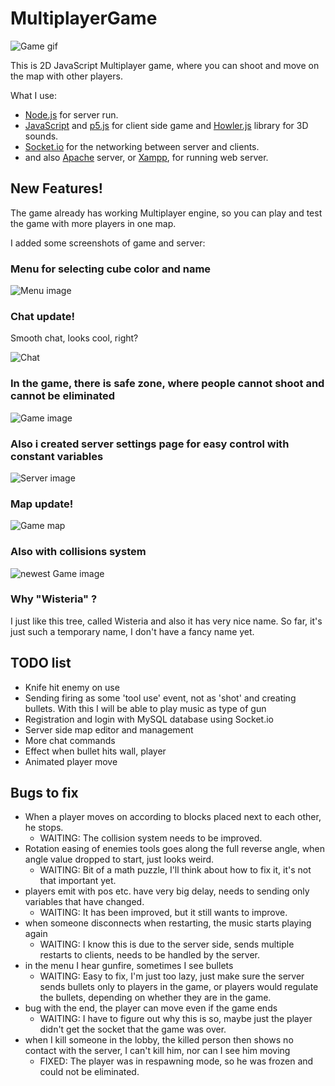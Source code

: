 # MultiplayerGame

![Game gif](https://github.com/GeorgeSikora/MultiplayerGame/blob/master/screenshots/shooting.gif)

This is 2D JavaScript Multiplayer game, where you can shoot and move on the map with other players.

What I use:
- [Node.js](https://nodejs.org/en/) for server run.
- [JavaScript](https://www.javascript.com/) and [p5.js](https://p5js.org/) for client side game and [Howler.js](https://howlerjs.com/) library for 3D sounds.
- [Socket.io](https://socket.io/) for the networking between server and clients.
- and also [Apache](http://www.apache.org/) server, or [Xampp](https://www.apachefriends.org/index.html), for running web server.

## New Features!

The game already has working Multiplayer engine, so you can play and test the game with more players in one map.

I added some screenshots of game and server:

### Menu for selecting cube color and name
![Menu image](https://github.com/GeorgeSikora/MultiplayerGame/blob/master/screenshots/menu.png)


### Chat update!
Smooth chat, looks cool, right?

![Chat](https://github.com/GeorgeSikora/MultiplayerGame/blob/master/screenshots/chat.gif)

### In the game, there is safe zone, where people cannot shoot and cannot be eliminated
![Game image](https://github.com/GeorgeSikora/MultiplayerGame/blob/master/screenshots/game.png)

### Also i created server settings page for easy control with constant variables
![Server image](https://github.com/GeorgeSikora/MultiplayerGame/blob/master/screenshots/server.png)

### Map update!
![Game map](https://github.com/GeorgeSikora/MultiplayerGame/blob/master/screenshots/map.png)

### Also with collisions system
![newest Game image](https://github.com/GeorgeSikora/MultiplayerGame/blob/master/screenshots/game2.png)

### Why "Wisteria" ?

I just like this tree, called Wisteria and also it has very nice name. So far, it's just such a temporary name, I don't have a fancy name yet.

## TODO list
- Knife hit enemy on use
- Sending firing as some 'tool use' event, not as 'shot' and creating bullets. With this I will be able to play music as type of gun
- Registration and login with MySQL database using Socket.io
- Server side map editor and management
- More chat commands
- Effect when bullet hits wall, player
- Animated player move

## Bugs to fix
- When a player moves on according to blocks placed next to each other, he stops.
  - WAITING: The collision system needs to be improved.
- Rotation easing of enemies tools goes along the full reverse angle, when angle value dropped to start, just looks weird.
  - WAITING: Bit of a math puzzle, I'll think about how to fix it, it's not that important yet.
- players emit with pos etc. have very big delay, needs to sending only variables that have changed.
  - WAITING: It has been improved, but it still wants to improve.
- when someone disconnects when restarting, the music starts playing again
  - WAITING: I know this is due to the server side, sends multiple restarts to clients, needs to be handled by the server.
- in the menu I hear gunfire, sometimes I see bullets
  - WAITING: Easy to fix, I'm just too lazy, just make sure the server sends bullets only to players in the game, or players would regulate the bullets, depending on whether they are in the game.
- bug with the end, the player can move even if the game ends
  - WAITING: I have to figure out why this is so, maybe just the player didn't get the socket that the game was over.
- when I kill someone in the lobby, the killed person then shows no contact with the server, I can't kill him, nor can I see him moving
  - FIXED: The player was in respawning mode, so he was frozen and could not be eliminated.

